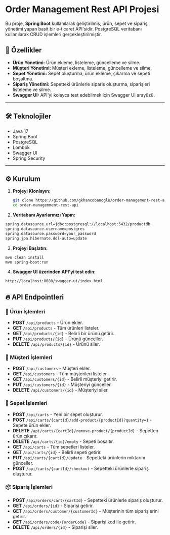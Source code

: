 # Order Management Rest API Projesi

Bu proje, **Spring Boot** kullanılarak geliştirilmiş, ürün, sepet ve sipariş yönetimi yapan basit bir e-ticaret API'sidir. PostgreSQL veritabanı kullanılarak CRUD işlemleri gerçekleştirilmiştir.

## 🚀 Özellikler

- **Ürün Yönetimi:** Ürün ekleme, listeleme, güncelleme ve silme.
- **Müşteri Yönetimi:** Müşteri ekleme, listeleme, güncelleme ve silme.
- **Sepet Yönetimi:** Sepet oluşturma, ürün ekleme, çıkarma ve sepeti boşaltma.
- **Sipariş Yönetimi:** Sepetteki ürünlerle sipariş oluşturma, siparişleri listeleme ve silme.
- **Swagger UI:** API'yi kolayca test edebilmek için Swagger UI arayüzü.

---

## 🛠️ Teknolojiler

- Java 17
- Spring Boot
- PostgreSQL
- Lombok
- Swagger UI
- Spring Security
---

## ⚙️ Kurulum

1. **Projeyi Klonlayın:**
   ```bash
   git clone https://github.com/gkhancobanoglu/order-management-rest-api
   cd order-managemment-rest-api
   ```
2. **Veritabanı Ayarlarınızı Yapın:**
  ```bash
  spring.datasource.url=jdbc:postgresql://localhost:5432/productdb
  spring.datasource.username=postgres
  spring.datasource.password=your_password
  spring.jpa.hibernate.ddl-auto=update
  ```
3. **Projeyi Başlatın:**

  ```bash
  mvn clean install
  mvn spring-boot:run
  ```

4. **Swagger UI üzerinden API'yi test edin:**
  ```bash
  http://localhost:8080/swagger-ui/index.html
  ```

## 🔥 API Endpointleri

### 🔄 Ürün İşlemleri
- **POST** `/api/products` - Ürün ekler.
- **GET** `/api/products` - Tüm ürünleri listeler.
- **GET** `/api/products/{id}` - Belirli bir ürünü getirir.
- **PUT** `/api/products/{id}` - Ürünü günceller.
- **DELETE** `/api/products/{id}` - Ürünü siler.

### 👥 Müşteri İşlemleri
- **POST** `/api/customers` - Müşteri ekler.
- **GET** `/api/customers` - Tüm müşterileri listeler.
- **GET** `/api/customers/{id}` - Belirli müşteriyi getirir.
- **PUT** `/api/customers/{id}` - Müşteriyi günceller.
- **DELETE** `/api/customers/{id}` - Müşteriyi siler.

### 🛒 Sepet İşlemleri
- **POST** `/api/carts` - Yeni bir sepet oluşturur.
- **POST** `/api/carts/{cartId}/add-product/{productId}?quantity=1` - Sepete ürün ekler.
- **DELETE** `/api/carts/{cartId}/remove-product/{productId}` - Sepetten ürün çıkarır.
- **DELETE** `/api/carts/{id}/empty` - Sepeti boşaltır.
- **GET** `/api/carts` - Tüm sepetleri listeler.
- **GET** `/api/carts/{id}` - Belirli sepeti getirir.
- **PUT** `/api/carts/{cartId}/update` - Sepetteki ürünlerin miktarını günceller.
- **POST** `/api/carts/{cartId}/checkout` - Sepetteki ürünlerle sipariş oluşturur.

### 📦 Sipariş İşlemleri
- **POST** `/api/orders/cart/{cartId}` - Sepetteki ürünlerle sipariş oluşturur.
- **GET** `/api/orders/{id}` - Siparişi getirir.
- **GET** `/api/orders/customer/{customerId}` - Müşterinin tüm siparişlerini getirir.
- **GET** `/api/orders/code/{orderCode}` - Siparişi kod ile getirir.
- **DELETE** `/api/orders/{id}` - Siparişi siler.



